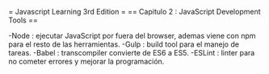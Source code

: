 = Javascript Learning 3rd Edition =
== Capitulo 2 : JavaScript Development Tools ==	

-Node : ejecutar JavaScript por fuera del browser, ademas viene con npm para el resto de las herramientas.
-Gulp : build tool para el manejo de tareas.
-Babel : transcompiler convierte de ES6 a ES5.
-ESLint : linter para no cometer errores y mejorar la programación.